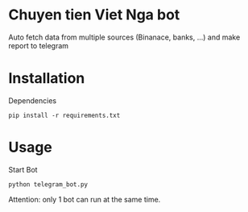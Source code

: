 # Chuyen tien Viet Nga bot
Auto fetch data from multiple sources (Binanace, banks, ...) and make report to telegram
# Installation
Dependencies
```
pip install -r requirements.txt
```
# Usage
Start Bot
```
python telegram_bot.py
```
Attention: only 1 bot can run at the same time.
